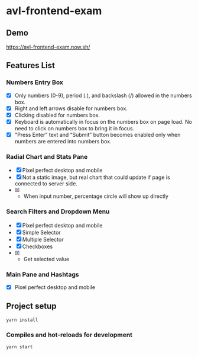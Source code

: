 # avl-frontend-exam

## Demo
https://avl-frontend-exam.now.sh/


## Features List
### Numbers Entry Box
- [x] Only numbers (0-9), period (.), and backslash (/) allowed in the numbers box.
- [x] Right and left arrows disable for numbers box.
- [x] Clicking disabled for numbers box.
- [x] Keyboard is automatically in focus on the numbers box on page load. No need to click on numbers box to bring it in focus.
- [x] “Press Enter” text and “Submit” button becomes enabled only when numbers are entered into numbers box.

### Radial Chart and Stats Pane
- [x] Pixel perfect desktop and mobile
- [x] Not a static image, but real chart that could update if page is connected to server side.
- [x] * When input number, percentage circle will show up  directly

### Search Filters and Dropdown Menu
- [x] Pixel perfect desktop and mobile
- [x] Simple Selector
- [x] Multiple Selector
- [x] Checkboxes
- [x] * Get selected value

###  Main Pane and Hashtags
- [x] Pixel perfect desktop and mobile


## Project setup
```
yarn install
```

### Compiles and hot-reloads for development
```
yarn start
```
